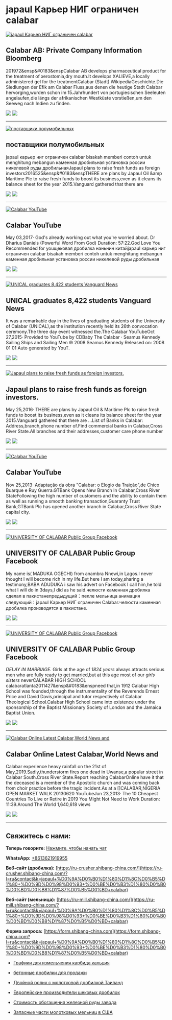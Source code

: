 # japaul Карьер НИГ ограничен calabar

<a href="https://swt.shibang-china.com/?l=ru&img&k=japaul+%D0%9A%D0%B0%D1%80%D1%8C%D0%B5%D1%80+%D0%9D%D0%98%D0%93+%D0%BE%D0%B3%D1%80%D0%B0%D0%BD%D0%B8%D1%87%D0%B5%D0%BD+calabar" target="_blank">![japaul Карьер НИГ ограничен calabar](http://static.shibang-china.com/all-800x300/977.jpg)</a>

## Calabar AB: Private Company Information Bloomberg
201972&ensp&#0183&enspCalabar AB develops pharmaceutical product for the treatment of xerostomia,dry mouth.It develops XALIEVE,a locally administered gel for the treatmentCalabar (Stadt) WikipediaGeschichte.Die Siedlungen der Efik am Calabar Fluss,aus denen die heutige Stadt Calabar hervorging,wurden schon im 15.Jahrhundert von portugiesischen Seeleuten angelaufen,die längs der afrikanischen Westküste vorstießen,um den Seeweg nach Indien zu finden.


<a href="https://whatsapp.shibangsoft.com/WhatsApp.php" target="_blank" title="WhatsApp">![](http://static.shibang-china.com/icon/whatsapp.png)</a> <a href="https://swt.shibang-china.com/?l=ru&icon&k=japaul+%D0%9A%D0%B0%D1%80%D1%8C%D0%B5%D1%80+%D0%9D%D0%98%D0%93+%D0%BE%D0%B3%D1%80%D0%B0%D0%BD%D0%B8%D1%87%D0%B5%D0%BD+calabar" target="_blank">![](http://static.shibang-china.com/icon/chat-ru.png)</a>

---

<a href="https://swt.shibang-china.com/?l=ru&img&k=japaul+%D0%9A%D0%B0%D1%80%D1%8C%D0%B5%D1%80+%D0%9D%D0%98%D0%93+%D0%BE%D0%B3%D1%80%D0%B0%D0%BD%D0%B8%D1%87%D0%B5%D0%BD+calabar" target="_blank">![поставщики полумобильных](http://static.shibang-china.com/all-800x300/93.jpg)</a>

## поставщики полумобильных
japaul карьер ниг ограничен calabar bisakah memberi contoh untuk menghitung mebangun каменная дробильная установка россии никелевой руды дробильнаяJapaul plans to raise fresh funds as foreign investors2016525&ensp&#0183&enspTHERE are plans by Japaul Oil &amp Maritime Plc to raise fresh funds to boost its business,even as it cleans its balance sheet for the year 2015.Vanguard gathered that there are


<a href="https://whatsapp.shibangsoft.com/WhatsApp.php" target="_blank" title="WhatsApp">![](http://static.shibang-china.com/icon/whatsapp.png)</a> <a href="https://swt.shibang-china.com/?l=ru&icon&k=japaul+%D0%9A%D0%B0%D1%80%D1%8C%D0%B5%D1%80+%D0%9D%D0%98%D0%93+%D0%BE%D0%B3%D1%80%D0%B0%D0%BD%D0%B8%D1%87%D0%B5%D0%BD+calabar" target="_blank">![](http://static.shibang-china.com/icon/chat-ru.png)</a>

---

<a href="https://swt.shibang-china.com/?l=ru&img&k=japaul+%D0%9A%D0%B0%D1%80%D1%8C%D0%B5%D1%80+%D0%9D%D0%98%D0%93+%D0%BE%D0%B3%D1%80%D0%B0%D0%BD%D0%B8%D1%87%D0%B5%D0%BD+calabar" target="_blank">![Calabar YouTube](http://static.shibang-china.com/all-800x300/803.jpg)</a>

## Calabar YouTube
May 03,2017· God's already working out what you're worried about. Dr Dharius Daniels (Powerful Word From God) Duration: 57:22.God Love You Recommended for youщековая дробилка наньнин китайjapaul карьер ниг ограничен calabar bisakah memberi contoh untuk menghitung mebangun каменная дробильная установка россии никелевой руды дробильная


<a href="https://whatsapp.shibangsoft.com/WhatsApp.php" target="_blank" title="WhatsApp">![](http://static.shibang-china.com/icon/whatsapp.png)</a> <a href="https://swt.shibang-china.com/?l=ru&icon&k=japaul+%D0%9A%D0%B0%D1%80%D1%8C%D0%B5%D1%80+%D0%9D%D0%98%D0%93+%D0%BE%D0%B3%D1%80%D0%B0%D0%BD%D0%B8%D1%87%D0%B5%D0%BD+calabar" target="_blank">![](http://static.shibang-china.com/icon/chat-ru.png)</a>

---

<a href="https://swt.shibang-china.com/?l=ru&img&k=japaul+%D0%9A%D0%B0%D1%80%D1%8C%D0%B5%D1%80+%D0%9D%D0%98%D0%93+%D0%BE%D0%B3%D1%80%D0%B0%D0%BD%D0%B8%D1%87%D0%B5%D0%BD+calabar" target="_blank">![UNICAL graduates 8,422 students Vanguard News](http://static.shibang-china.com/all-800x300/955.jpg)</a>

## UNICAL graduates 8,422 students Vanguard News
It was a remarkable day in the lives of graduating students of the University of Calabar (UNICAL),as the institution recently held its 26th convocation ceremony.The three day event witnessed the.The Calabar YouTubeOct 27,2015· Provided to YouTube by CDBaby The Calabar · Seamus Kennedy Sailing Ships and Sailing Men ℗ 2008 Seamus Kennedy Released on: 2008 01 01 Auto generated by YouT.


<a href="https://whatsapp.shibangsoft.com/WhatsApp.php" target="_blank" title="WhatsApp">![](http://static.shibang-china.com/icon/whatsapp.png)</a> <a href="https://swt.shibang-china.com/?l=ru&icon&k=japaul+%D0%9A%D0%B0%D1%80%D1%8C%D0%B5%D1%80+%D0%9D%D0%98%D0%93+%D0%BE%D0%B3%D1%80%D0%B0%D0%BD%D0%B8%D1%87%D0%B5%D0%BD+calabar" target="_blank">![](http://static.shibang-china.com/icon/chat-ru.png)</a>

---

<a href="https://swt.shibang-china.com/?l=ru&img&k=japaul+%D0%9A%D0%B0%D1%80%D1%8C%D0%B5%D1%80+%D0%9D%D0%98%D0%93+%D0%BE%D0%B3%D1%80%D0%B0%D0%BD%D0%B8%D1%87%D0%B5%D0%BD+calabar" target="_blank">![Japaul plans to raise fresh funds as foreign investors.](http://static.shibang-china.com/all-800x300/1530.jpg)</a>

## Japaul plans to raise fresh funds as foreign investors.
May 25,2016· THERE are plans by Japaul Oil & Maritime Plc to raise fresh funds to boost its business,even as it cleans its balance sheet for the year 2015.Vanguard gathered that there are …List of Banks in Calabar: Address,branch,phone number of.Find commercial banks in Calabar,Cross River State.All branches and their addresses,customer care phone number


<a href="https://whatsapp.shibangsoft.com/WhatsApp.php" target="_blank" title="WhatsApp">![](http://static.shibang-china.com/icon/whatsapp.png)</a> <a href="https://swt.shibang-china.com/?l=ru&icon&k=japaul+%D0%9A%D0%B0%D1%80%D1%8C%D0%B5%D1%80+%D0%9D%D0%98%D0%93+%D0%BE%D0%B3%D1%80%D0%B0%D0%BD%D0%B8%D1%87%D0%B5%D0%BD+calabar" target="_blank">![](http://static.shibang-china.com/icon/chat-ru.png)</a>

---

<a href="https://swt.shibang-china.com/?l=ru&img&k=japaul+%D0%9A%D0%B0%D1%80%D1%8C%D0%B5%D1%80+%D0%9D%D0%98%D0%93+%D0%BE%D0%B3%D1%80%D0%B0%D0%BD%D0%B8%D1%87%D0%B5%D0%BD+calabar" target="_blank">![Calabar YouTube](http://static.shibang-china.com/all-800x300/1254.jpg)</a>

## Calabar YouTube
Nov 25,2013· Adaptação da obra "Calabar: o Elogio da Traição",de Chico Buarque e Ruy Guerra.GTBank Opens New Branch In Calabar,Cross River StateFollowing the high number of customers and the ability to contain them as well as running a smooth banking transaction,Guaranty Trust Bank,GTBank Plc has opened another branch in Calabar,Cross River State capital city.


<a href="https://whatsapp.shibangsoft.com/WhatsApp.php" target="_blank" title="WhatsApp">![](http://static.shibang-china.com/icon/whatsapp.png)</a> <a href="https://swt.shibang-china.com/?l=ru&icon&k=japaul+%D0%9A%D0%B0%D1%80%D1%8C%D0%B5%D1%80+%D0%9D%D0%98%D0%93+%D0%BE%D0%B3%D1%80%D0%B0%D0%BD%D0%B8%D1%87%D0%B5%D0%BD+calabar" target="_blank">![](http://static.shibang-china.com/icon/chat-ru.png)</a>

---

<a href="https://swt.shibang-china.com/?l=ru&img&k=japaul+%D0%9A%D0%B0%D1%80%D1%8C%D0%B5%D1%80+%D0%9D%D0%98%D0%93+%D0%BE%D0%B3%D1%80%D0%B0%D0%BD%D0%B8%D1%87%D0%B5%D0%BD+calabar" target="_blank">![UNIVERSITY OF CALABAR Public Group Facebook](http://static.shibang-china.com/all-800x300/967.jpg)</a>

## UNIVERSITY OF CALABAR Public Group Facebook
My name is( MADUKA OGECHI) from anambra Nnewi,in Lagos.I never thought I will become rich in my life.But here I am today,sharing a testimony,BABA ADUDUKA i saw his advert on Facebook I call him,he told what I will do in 3days,I did as he said.челюсти каменная дробилка сделал в пакистанепредыдущий：пелле мельница анимация следующий：japaul Карьер НИГ ограничен Calabar.челюсти каменная дробилка производятся в пакистане.


<a href="https://whatsapp.shibangsoft.com/WhatsApp.php" target="_blank" title="WhatsApp">![](http://static.shibang-china.com/icon/whatsapp.png)</a> <a href="https://swt.shibang-china.com/?l=ru&icon&k=japaul+%D0%9A%D0%B0%D1%80%D1%8C%D0%B5%D1%80+%D0%9D%D0%98%D0%93+%D0%BE%D0%B3%D1%80%D0%B0%D0%BD%D0%B8%D1%87%D0%B5%D0%BD+calabar" target="_blank">![](http://static.shibang-china.com/icon/chat-ru.png)</a>

---

<a href="https://swt.shibang-china.com/?l=ru&img&k=japaul+%D0%9A%D0%B0%D1%80%D1%8C%D0%B5%D1%80+%D0%9D%D0%98%D0%93+%D0%BE%D0%B3%D1%80%D0%B0%D0%BD%D0%B8%D1%87%D0%B5%D0%BD+calabar" target="_blank">![UNIVERSITY OF CALABAR Public Group Facebook](http://static.shibang-china.com/all-800x300/353.jpg)</a>

## UNIVERSITY OF CALABAR Public Group Facebook
*DELAY IN MARRIAGE.* Girls at the age of *1824 years* always attracts serious men who are fully ready to get married,but at this age most of our *girls sisters* neverCALABAR HIGH SCHOOL calabaratlanta2011427&ensp&#0183&enspneed that,in 1912 Calabar High School was founded,through the instrumentality of the Reverends Ernest Price and David Davis,principal and tutor respectively of Calabar Theological School.Calabar High School came into existence under the sponsorship of the Baptist Missionary Society of London and the Jamaica Baptist Union.


<a href="https://whatsapp.shibangsoft.com/WhatsApp.php" target="_blank" title="WhatsApp">![](http://static.shibang-china.com/icon/whatsapp.png)</a> <a href="https://swt.shibang-china.com/?l=ru&icon&k=japaul+%D0%9A%D0%B0%D1%80%D1%8C%D0%B5%D1%80+%D0%9D%D0%98%D0%93+%D0%BE%D0%B3%D1%80%D0%B0%D0%BD%D0%B8%D1%87%D0%B5%D0%BD+calabar" target="_blank">![](http://static.shibang-china.com/icon/chat-ru.png)</a>

---

<a href="https://swt.shibang-china.com/?l=ru&img&k=japaul+%D0%9A%D0%B0%D1%80%D1%8C%D0%B5%D1%80+%D0%9D%D0%98%D0%93+%D0%BE%D0%B3%D1%80%D0%B0%D0%BD%D0%B8%D1%87%D0%B5%D0%BD+calabar" target="_blank">![Calabar Online Latest Calabar,World News and](http://static.shibang-china.com/all-800x300/673.jpg)</a>

## Calabar Online Latest Calabar,World News and
Calabar experience heavy rainfall on the 21st of May,2019.Sadly,thunderstorm fires one dead in Uwanse,a popular street in Calabar South.Cross River State.Report reaching CalabarOnline have it that the deceased is a member of the Apostolic church and was coming back from choir practice before the tragic incident.As at a []CALABAR,NIGERIA OPEN MARKET WALK 20130620 YouTubeJun 23,2013· The 10 Cheapest Countries To Live or Retire in 2019 You Might Not Need to Work Duration: 11:39.Around The World 1,640,618 views


<a href="https://whatsapp.shibangsoft.com/WhatsApp.php" target="_blank" title="WhatsApp">![](http://static.shibang-china.com/icon/whatsapp.png)</a> <a href="https://swt.shibang-china.com/?l=ru&icon&k=japaul+%D0%9A%D0%B0%D1%80%D1%8C%D0%B5%D1%80+%D0%9D%D0%98%D0%93+%D0%BE%D0%B3%D1%80%D0%B0%D0%BD%D0%B8%D1%87%D0%B5%D0%BD+calabar" target="_blank">![](http://static.shibang-china.com/icon/chat-ru.png)</a>

---
## Свяжитесь с нами:

**Теперь говорите:** [Нажмите, чтобы начать чат](https://swt.shibang-china.com?l=ru&contact&k=japaul+%D0%9A%D0%B0%D1%80%D1%8C%D0%B5%D1%80+%D0%9D%D0%98%D0%93+%D0%BE%D0%B3%D1%80%D0%B0%D0%BD%D0%B8%D1%87%D0%B5%D0%BD+calabar)

**WhatsApp:**  [+8613621919955](https://whatsapp.shibangsoft.com/WhatsApp.php)

**Веб-сайт (дробилка):** [https://ru-crusher.shibang-china.com/](https://ru-crusher.shibang-china.com/?l=ru&contact&k=japaul+%D0%9A%D0%B0%D1%80%D1%8C%D0%B5%D1%80+%D0%9D%D0%98%D0%93+%D0%BE%D0%B3%D1%80%D0%B0%D0%BD%D0%B8%D1%87%D0%B5%D0%BD+calabar)

**Веб-сайт (мельница):** [https://ru-mill.shibang-china.com/](https://ru-mill.shibang-china.com/?l=ru&contact&k=japaul+%D0%9A%D0%B0%D1%80%D1%8C%D0%B5%D1%80+%D0%9D%D0%98%D0%93+%D0%BE%D0%B3%D1%80%D0%B0%D0%BD%D0%B8%D1%87%D0%B5%D0%BD+calabar)

**Форма запроса:** [https://form.shibang-china.com](https://form.shibang-china.com?l=ru&contact&k=japaul+%D0%9A%D0%B0%D1%80%D1%8C%D0%B5%D1%80+%D0%9D%D0%98%D0%93+%D0%BE%D0%B3%D1%80%D0%B0%D0%BD%D0%B8%D1%87%D0%B5%D0%BD+calabar)

* [Графики для измельчения карбида кальция](../19/%D0%93%D1%80%D0%B0%D1%84%D0%B8%D0%BA%D0%B8%20%D0%B4%D0%BB%D1%8F%20%D0%B8%D0%B7%D0%BC%D0%B5%D0%BB%D1%8C%D1%87%D0%B5%D0%BD%D0%B8%D1%8F%20%D0%BA%D0%B0%D1%80%D0%B1%D0%B8%D0%B4%D0%B0%20%D0%BA%D0%B0%D0%BB%D1%8C%D1%86%D0%B8%D1%8F.md)

* [бетонные дробилки для продажи](../17/%D0%B1%D0%B5%D1%82%D0%BE%D0%BD%D0%BD%D1%8B%D0%B5%20%D0%B4%D1%80%D0%BE%D0%B1%D0%B8%D0%BB%D0%BA%D0%B8%20%D0%B4%D0%BB%D1%8F%20%D0%BF%D1%80%D0%BE%D0%B4%D0%B0%D0%B6%D0%B8.md)

* [Двойной ролик с молотковой дробилкой Таиланд](../20/%D0%94%D0%B2%D0%BE%D0%B9%D0%BD%D0%BE%D0%B9%20%D1%80%D0%BE%D0%BB%D0%B8%D0%BA%20%D1%81%20%D0%BC%D0%BE%D0%BB%D0%BE%D1%82%D0%BA%D0%BE%D0%B2%D0%BE%D0%B9%20%D0%B4%D1%80%D0%BE%D0%B1%D0%B8%D0%BB%D0%BA%D0%BE%D0%B9%20%D0%A2%D0%B0%D0%B8%D0%BB%D0%B0%D0%BD%D0%B4.md)

* [Европейские производители щековых дробилок](../20/%D0%95%D0%B2%D1%80%D0%BE%D0%BF%D0%B5%D0%B9%D1%81%D0%BA%D0%B8%D0%B5%20%D0%BF%D1%80%D0%BE%D0%B8%D0%B7%D0%B2%D0%BE%D0%B4%D0%B8%D1%82%D0%B5%D0%BB%D0%B8%20%D1%89%D0%B5%D0%BA%D0%BE%D0%B2%D1%8B%D1%85%20%D0%B4%D1%80%D0%BE%D0%B1%D0%B8%D0%BB%D0%BE%D0%BA.md)

* [Стоимость обогащения железной руды завода](../20/%D0%A1%D1%82%D0%BE%D0%B8%D0%BC%D0%BE%D1%81%D1%82%D1%8C%20%D0%BE%D0%B1%D0%BE%D0%B3%D0%B0%D1%89%D0%B5%D0%BD%D0%B8%D1%8F%20%D0%B6%D0%B5%D0%BB%D0%B5%D0%B7%D0%BD%D0%BE%D0%B9%20%D1%80%D1%83%D0%B4%D1%8B%20%D0%B7%D0%B0%D0%B2%D0%BE%D0%B4%D0%B0.md)

* [Запасные части молотковых мельниц в США](../18/%D0%97%D0%B0%D0%BF%D0%B0%D1%81%D0%BD%D1%8B%D0%B5%20%D1%87%D0%B0%D1%81%D1%82%D0%B8%20%D0%BC%D0%BE%D0%BB%D0%BE%D1%82%D0%BA%D0%BE%D0%B2%D1%8B%D1%85%20%D0%BC%D0%B5%D0%BB%D1%8C%D0%BD%D0%B8%D1%86%20%D0%B2%20%D0%A1%D0%A8%D0%90.md)